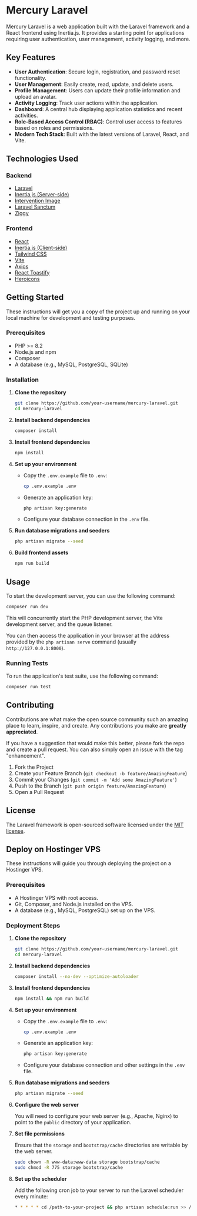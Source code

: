 # Mercury Laravel

Mercury Laravel is a web application built with the Laravel framework and a React frontend using Inertia.js. It provides a starting point for applications requiring user authentication, user management, activity logging, and more.

## Key Features

*   **User Authentication**: Secure login, registration, and password reset functionality.
*   **User Management**: Easily create, read, update, and delete users.
*   **Profile Management**: Users can update their profile information and upload an avatar.
*   **Activity Logging**: Track user actions within the application.
*   **Dashboard**: A central hub displaying application statistics and recent activities.
*   **Role-Based Access Control (RBAC)**: Control user access to features based on roles and permissions.
*   **Modern Tech Stack**: Built with the latest versions of Laravel, React, and Vite.

## Technologies Used

### Backend

*   [Laravel](https://laravel.com/)
*   [Inertia.js (Server-side)](https://inertiajs.com/)
*   [Intervention Image](https://image.intervention.io/)
*   [Laravel Sanctum](https://laravel.com/docs/sanctum)
*   [Ziggy](https://github.com/tightenco/ziggy)

### Frontend

*   [React](https://reactjs.org/)
*   [Inertia.js (Client-side)](https://inertiajs.com/)
*   [Tailwind CSS](https://tailwindcss.com/)
*   [Vite](https://vitejs.dev/)
*   [Axios](https://axios-http.com/)
*   [React Toastify](https://fkhadra.github.io/react-toastify/introduction)
*   [Heroicons](https://heroicons.com/)

## Getting Started

These instructions will get you a copy of the project up and running on your local machine for development and testing purposes.

### Prerequisites

*   PHP >= 8.2
*   Node.js and npm
*   Composer
*   A database (e.g., MySQL, PostgreSQL, SQLite)

### Installation

1.  **Clone the repository**

    ```bash
    git clone https://github.com/your-username/mercury-laravel.git
    cd mercury-laravel
    ```

2.  **Install backend dependencies**

    ```bash
    composer install
    ```

3.  **Install frontend dependencies**

    ```bash
    npm install
    ```

4.  **Set up your environment**

    *   Copy the `.env.example` file to `.env`:

        ```bash
        cp .env.example .env
        ```

    *   Generate an application key:

        ```bash
        php artisan key:generate
        ```

    *   Configure your database connection in the `.env` file.

5.  **Run database migrations and seeders**

    ```bash
    php artisan migrate --seed
    ```

6.  **Build frontend assets**

    ```bash
    npm run build
    ```

## Usage

To start the development server, you can use the following command:

```bash
composer run dev
```

This will concurrently start the PHP development server, the Vite development server, and the queue listener.

You can then access the application in your browser at the address provided by the `php artisan serve` command (usually `http://127.0.0.1:8000`).

### Running Tests

To run the application's test suite, use the following command:

```bash
composer run test
```

## Contributing

Contributions are what make the open source community such an amazing place to learn, inspire, and create. Any contributions you make are **greatly appreciated**.

If you have a suggestion that would make this better, please fork the repo and create a pull request. You can also simply open an issue with the tag "enhancement".

1.  Fork the Project
2.  Create your Feature Branch (`git checkout -b feature/AmazingFeature`)
3.  Commit your Changes (`git commit -m 'Add some AmazingFeature'`)
4.  Push to the Branch (`git push origin feature/AmazingFeature`)
5.  Open a Pull Request

## License

The Laravel framework is open-sourced software licensed under the [MIT license](https://opensource.org/licenses/MIT).

## Deploy on Hostinger VPS

These instructions will guide you through deploying the project on a Hostinger VPS.

### Prerequisites

*   A Hostinger VPS with root access.
*   Git, Composer, and Node.js installed on the VPS.
*   A database (e.g., MySQL, PostgreSQL) set up on the VPS.

### Deployment Steps

1.  **Clone the repository**

    ```bash
    git clone https://github.com/your-username/mercury-laravel.git
    cd mercury-laravel
    ```

2.  **Install backend dependencies**

    ```bash
    composer install --no-dev --optimize-autoloader
    ```

3.  **Install frontend dependencies**

    ```bash
    npm install && npm run build
    ```

4.  **Set up your environment**

    *   Copy the `.env.example` file to `.env`:

        ```bash
        cp .env.example .env
        ```

    *   Generate an application key:

        ```bash
        php artisan key:generate
        ```

    *   Configure your database connection and other settings in the `.env` file.

5.  **Run database migrations and seeders**

    ```bash
    php artisan migrate --seed
    ```

6.  **Configure the web server**

    You will need to configure your web server (e.g., Apache, Nginx) to point to the `public` directory of your application.

7.  **Set file permissions**

    Ensure that the `storage` and `bootstrap/cache` directories are writable by the web server.

    ```bash
    sudo chown -R www-data:www-data storage bootstrap/cache
    sudo chmod -R 775 storage bootstrap/cache
    ```

8.  **Set up the scheduler**

    Add the following cron job to your server to run the Laravel scheduler every minute:

    ```bash
    * * * * * cd /path-to-your-project && php artisan schedule:run >> /dev/null 2>&1
    ```
